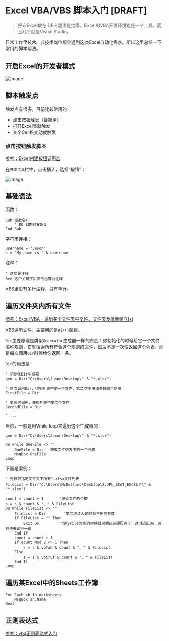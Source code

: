 # Excel VBA/VBS 脚本入门 [DRAFT]

> 把它Excel放在IDE专题里是觉得，Excel的VBA开发环境也是一个工具，而且几乎就是Visual Studio。

日常工作里技术、非技术岗位都会遇到这类Excel自动化需求。所以这里总结一下常用的脚本写法。


## 开启Excel的开发者模式

![image](https://user-images.githubusercontent.com/14041622/53628454-07ef2080-3c46-11e9-98fb-5a6bda9265fe.png)



## 脚本触发点

触发点有很多，目前比较常用的：
- 点击按钮触发（最简单）
- 打开Excel表就触发
- 某个Cell格变动就触发


### 点击按钮触发脚本

[参考：Excel创建按钮调用宏](https://blog.csdn.net/fullstack/article/details/28393903)

在`开发工具`栏中，点击插入，选择“按钮”：

![image](https://user-images.githubusercontent.com/14041622/53628503-27864900-3c46-11e9-92a8-a527fe1326d7.png)


## 基础语法

函数：
```vbs
Sub 函数名()
    ' DO SOMETHING
End Sub
```

字符串连接：
```vbs
username = "Jason"
s = "My name is " & username
```

注释：
```vbs
' 这句是注释
Rem 这个关键字后面的也算为注释
```
VBS里没有多行注释，只有单行。


## 遍历文件夹内所有文件

[参考：Excel VBA - 遍历某个文件夹中文件、文件夹及批量建立txt](https://blog.csdn.net/alexbnlee/article/details/6932339)

VBS遍历文件，主要用的是`Dir()`函数。

`Dir`主要原理是类似`Generator`生成器一样的东西：你初始化的时候给它一个文件名称规则，它就搜索所有符合这个规则的文件，然后不是一次性返回这个列表，而是每次调用`Dir`时候给你返回一条。

`Dir`的用法是：
```vbs
' 初始化Dir生成器
gen = Dir("C:\Users\Jason\Desktop\" & "*.xlsx")

' 再次调用Dir，得到列表中第一个文件，第二次不用填参数即可使用
FirstFile = Dir

' 第三次调用，获得列表中第二个文件
SecondFile = Dir

' ...
```

当然，一般是用While loop来遍历这个生成器的：
```vbs
gen = Dir("C:\Users\Jason\Desktop\" & "*.xlsx")

Do while OneFile <> ""
    OneFile = Dir  '获取文件列表中的一个元素
    MsgBox OneFile
Loop
```


下面是案例：
```vbs
' 先获取指定文件夹下所有*.xlsx文件列表
FileList = Dir("C:\Users\McDelfino\Desktop\2.JPL_SCAT_EXCEL全\" & "*.xlsx")

count = count + 1       '记录文件的个数
s = s & count & "、" & FileList
Do While FileList <> ""
    FileList = Dir        '第二次读入的时候不用写参数
    If FileList = "" Then
        Exit Do         '当MyFile为空的时候就说明已经遍历完了，这时退出Do，否则还要运行一遍
    End If
    count = count + 1
    If count Mod 2 <> 1 Then
        s = s & vbTab & count & "、" & FileList
    Else
        s = s & vbCrLf & count & "、" & FileList
    End If
Loop
```


## 遍历某Excel中的Sheets工作簿

```vbs
For Each sh In Worksheets
    MsgBox sh.Name
Next
```


## 正则表达式


[参考：vba正则表达式入门](http://yshblog.com/blog/94)